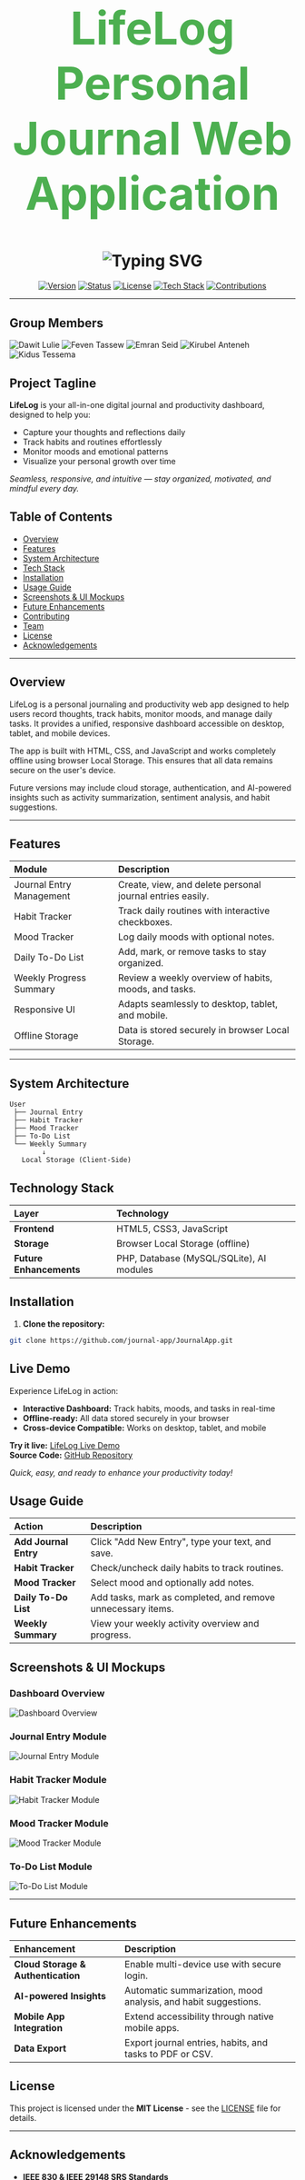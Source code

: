 <h1 align="center" style="font-size: 80px; color:#4CAF50; font-weight:bold;">
  LifeLog  Personal Journal Web Application
</h1>


<h1 align="center">
  <img src="https://readme-typing-svg.demolab.com?font=Arial+Black&size=40&duration=3500&pause=700&color=4CAF50&center=true&vCenter=true&width=1500&lines=LifeLog+-+Your+Personal+Journal+and+Productivity+Dashboard;Capture+Thoughts+%7C+Track+Habits+%7C+Visualize+Growth" alt="Typing SVG" />
</h1>

<p align="center">
  <a href="https://github.com/journal-app/JournalApp.git"><img src="https://img.shields.io/badge/Version-1.0-blue.svg" alt="Version"></a>
  <a href="#"><img src="https://img.shields.io/badge/Status-Active-success.svg" alt="Status"></a>
  <a href="#"><img src="https://img.shields.io/badge/License-MIT-green.svg" alt="License"></a>
  <a href="#"><img src="https://img.shields.io/badge/Tech%20Stack-HTML%2C%20CSS%2C%20JS-orange.svg" alt="Tech Stack"></a>
  <a href="#"><img src="https://img.shields.io/badge/Contributions-Welcome-lightblue.svg" alt="Contributions"></a>
</p>

---

##  Group Members

![Dawit Lulie](https://readme-typing-svg.demolab.com?font=Fira+Code&size=30&pause=0&color=1E90FF&width=400&height=50&lines=Dawit+Lulie)
![Feven Tassew](https://readme-typing-svg.demolab.com?font=Fira+Code&size=30&pause=0&color=32CD32&width=400&height=50&lines=Feven+Tassew)
![Emran Seid](https://readme-typing-svg.demolab.com?font=Fira+Code&size=30&pause=0&color=FF8C00&width=400&height=50&lines=Emran+Seid)
![Kirubel Anteneh](https://readme-typing-svg.demolab.com?font=Fira+Code&size=30&pause=0&color=8A2BE2&width=400&height=50&lines=Kirubel+Anteneh)
![Kidus Tessema](https://readme-typing-svg.demolab.com?font=Fira+Code&size=30&pause=0&color=FF1493&width=400&height=50&lines=Kidus+Tessema)



##  Project Tagline

**LifeLog** is your all-in-one digital journal and productivity dashboard, designed to help you:

- Capture your thoughts and reflections daily  
- Track habits and routines effortlessly  
- Monitor moods and emotional patterns  
- Visualize your personal growth over time  

*Seamless, responsive, and intuitive — stay organized, motivated, and mindful every day.*


## Table of Contents  
- [Overview](#overview)  
- [Features](#features)  
- [System Architecture](#system-architecture)  
- [Tech Stack](#tech-stack)  
- [Installation](#installation)  
- [Usage Guide](#usage-guide)  
- [Screenshots & UI Mockups](#screenshots--ui-mockups)  
- [Future Enhancements](#future-enhancements)  
- [Contributing](#contributing)  
- [Team](#team)  
- [License](#license)  
- [Acknowledgements](#acknowledgements)

---

## Overview  

LifeLog is a personal journaling and productivity web app designed to help users record thoughts, track habits, monitor moods, and manage daily tasks. It provides a unified, responsive dashboard accessible on desktop, tablet, and mobile devices.  

The app is built with HTML, CSS, and JavaScript and works completely offline using browser Local Storage. This ensures that all data remains secure on the user's device.  

Future versions may include cloud storage, authentication, and AI-powered insights such as activity summarization, sentiment analysis, and habit suggestions.

---

## Features  

| Module | Description |
|:--|:--|
| Journal Entry Management | Create, view, and delete personal journal entries easily. |
| Habit Tracker | Track daily routines with interactive checkboxes. |
| Mood Tracker | Log daily moods with optional notes. |
| Daily To-Do List | Add, mark, or remove tasks to stay organized. |
| Weekly Progress Summary | Review a weekly overview of habits, moods, and tasks. |
| Responsive UI | Adapts seamlessly to desktop, tablet, and mobile. |
| Offline Storage | Data is stored securely in browser Local Storage. |

---

## System Architecture  

```plaintext
User
 ├── Journal Entry
 ├── Habit Tracker
 ├── Mood Tracker
 ├── To-Do List
 └── Weekly Summary
        ↓
   Local Storage (Client-Side)
```

## Technology Stack

| **Layer**             | **Technology**                           |
| :-------------------- | :--------------------------------------- |
| **Frontend**          | HTML5, CSS3, JavaScript                  |
| **Storage**           | Browser Local Storage (offline)          |
| **Future Enhancements** | PHP, Database (MySQL/SQLite), AI modules |

## Installation

1. **Clone the repository:**

```bash
git clone https://github.com/journal-app/JournalApp.git
```

##  Live Demo

Experience LifeLog in action:

- **Interactive Dashboard:** Track habits, moods, and tasks in real-time  
- **Offline-ready:** All data stored securely in your browser  
- **Cross-device Compatible:** Works on desktop, tablet, and mobile  

 **Try it live:** [LifeLog Live Demo](https://lifelog.vercel.app)  
 **Source Code:** [GitHub Repository](https://github.com/journal-app/JournalApp.git)

*Quick, easy, and ready to enhance your productivity today!*


## Usage Guide

| **Action**           | **Description**                                                |
| :------------------ | :------------------------------------------------------------- |
| **Add Journal Entry** | Click "Add New Entry", type your text, and save.              |
| **Habit Tracker**     | Check/uncheck daily habits to track routines.                 |
| **Mood Tracker**      | Select mood and optionally add notes.                         |
| **Daily To-Do List**  | Add tasks, mark as completed, and remove unnecessary items.   |
| **Weekly Summary**    | View your weekly activity overview and progress.              |


## Screenshots & UI Mockups

### Dashboard Overview
![Dashboard Overview](link-to-your-image)

### Journal Entry Module
![Journal Entry Module](link-to-your-image)

### Habit Tracker Module
![Habit Tracker Module](link-to-your-image)

### Mood Tracker Module
![Mood Tracker Module](link-to-your-image)

### To-Do List Module
![To-Do List Module](link-to-your-image)

---

## Future Enhancements

| **Enhancement**                 | **Description**                                                  |
| :------------------------------ | :--------------------------------------------------------------- |
| **Cloud Storage & Authentication** | Enable multi-device use with secure login.                     |
| **AI-powered Insights**          | Automatic summarization, mood analysis, and habit suggestions. |
| **Mobile App Integration**       | Extend accessibility through native mobile apps.               |
| **Data Export**                  | Export journal entries, habits, and tasks to PDF or CSV.       |


## License

This project is licensed under the **MIT License** - see the [LICENSE](LICENSE) file for details.

---

## Acknowledgements

- **IEEE 830 & IEEE 29148 SRS Standards**  
- **MDN Web Docs**: HTML, CSS, JavaScript  
- **Visual Studio Code & GitHub**
